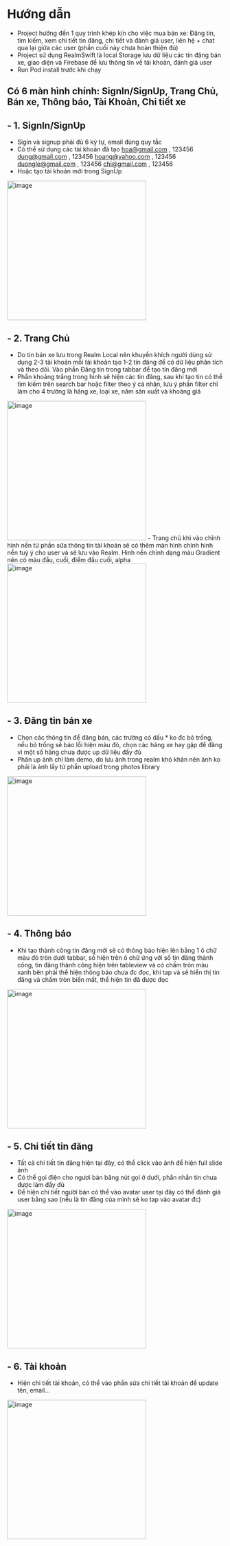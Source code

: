 
# Hướng dẫn
- Project hướng đến 1 quy trình khép kín cho việc mua bán xe: Đăng tin, tìm kiếm, xem chi tiết tin đăng, chi tiết và đánh giá user, liên hệ + chat qua lại giữa các user (phần cuối này chưa hoàn thiện đủ)
- Project sử dụng RealmSwift là local Storage lưu dữ liệu các tin đăng bán xe, giao diện và Firebase để lưu thông tin về tài khoản, đánh giá user
- Run Pod install trước khi chạy
## Có 6 màn hình chính: SignIn/SignUp, Trang Chủ, Bán xe, Thông báo, Tài Khoản, Chi tiết xe
## - 1. SignIn/SignUp

- Sigin và signup phải đủ 6 ký tự, email đúng quy tắc
- Có thể sử dụng các tài khoản đã tạo
hoa@gmail.com , 123456
dung@gmail.com , 123456
hoang@yahoo.com , 123456
duongle@gmail.com , 123456
chi@gmail.com , 123456
- Hoặc tạo tài khoản mới trong SignUp
<img width="324" alt="image" src="https://user-images.githubusercontent.com/84574760/136497716-12ee16a3-0f17-4c3e-b1f4-4ad54035a586.png">

## - 2. Trang Chủ

- Do tin bán xe lưu trong Realm Local nên khuyến khích người dùng sử dụng 2-3 tài khoản mỗi tài khoản tạo 1-2 tin đăng để có dữ liệu phân tích và theo dõi. Vào phần Đăng tin trong tabbar để tạo tin đăng mới 
- Phần khoảng trắng trong hình sẽ hiện các tin đăng, sau khi tạo tin có thể tìm kiếm trên search bar hoặc filter theo ý cá nhân, lưu ý phần filter chỉ làm cho 4 trường là hãng xe, loại xe, năm sản xuất và khoảng giá
<img width="324" alt="image" src="https://user-images.githubusercontent.com/84574760/136497197-d8e30ea8-ca52-4f82-9593-e2b708fe768d.png">
- Trang chủ khi vào chỉnh hình nền từ phần sửa thông tin tài khoản sẽ có thêm màn hình chỉnh hình nền tuỳ ý cho user và sẽ lưu vào Realm. Hình nền chỉnh dạng màu Gradient nên có màu đầu, cuối, điểm đầu cuối, alpha
<img width="324" alt="image" src="https://user-images.githubusercontent.com/84574760/136498485-6e2417cf-472a-4694-9811-ef2688c90d29.png">

## - 3. Đăng tin bán xe
- Chọn các thông tin để đăng bán, các trường có dấu * ko đc bỏ trống, nếu bỏ trống sẽ báo lỗi hiện màu đỏ, chọn các hãng xe hay gặp để đăng vì một số hãng chưa được up dữ liệu đầy đủ
- Phân up ảnh chỉ làm demo, do lưu ảnh trong realm khó khăn nên ảnh ko phải là ảnh lấy từ phần upload trong photos library
<img width="324" alt="image" src="https://user-images.githubusercontent.com/84574760/136499855-563fde2a-b594-46dc-aeab-8d3a2704c94d.png">

## - 4. Thông báo

- Khi tạo thành công tin đăng mới sẽ có thông báo hiện lên bằng 1 ô chữ màu đỏ tròn dưới tabbar, số hiện trên ô chữ ứng với số tin đăng thành công, tin đăng thành công hiện trên tableview và có chấm tròn màu xanh bên phải thể hiện thông báo chưa đc đọc, khi tap và sẽ hiển thị tin đăng và chấm tròn biến mất, thể hiện tin đã được đọc
<img width="324" alt="image" src="https://user-images.githubusercontent.com/84574760/136498988-f5b5ab7d-8b86-4179-b363-16040abe7336.png">

## - 5. Chi tiết tin đăng

- Tất cả chi tiết tin đăng hiện tại đây, có thể click vào ảnh để hiện full slide ảnh
- Có thể gọi điện cho ngươi bán băng nút gọi ở dưới, phần nhắn tin chưa được làm đầy đủ
- Để hiện chi tiết người bán có thể vào avatar user tại đây có thể đánh giá user bằng sao (nếu là tin đăng của mình sẽ ko tap vào avatar đc)

<img width="324" alt="image" src="https://user-images.githubusercontent.com/84574760/136499362-8e573dde-c6b0-43fb-9032-01c2ce63ba19.png">

## - 6. Tài khoản

- Hiện chi tiết tài khoản, có thể vào phần sửa chi tiết tài khoản để update tên, email...

<img width="324" alt="image" src="https://user-images.githubusercontent.com/84574760/136500486-f28370fa-d6aa-46e2-8f78-486c1bb9a8fc.png">
